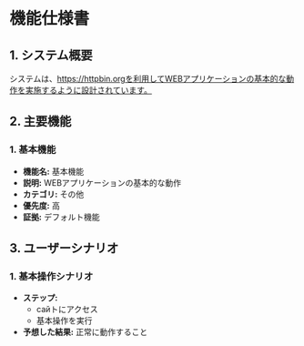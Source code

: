 # 機能仕様書

## 1. システム概要

システムは、https://httpbin.orgを利用してWEBアプリケーションの基本的な動作を実施するように設計されています。

## 2. 主要機能

### 1. 基本機能

*   **機能名:** 基本機能
*   **説明:** WEBアプリケーションの基本的な動作
*   **カテゴリ:** その他
*   **優先度:** 高
*   **証拠:** デフォルト機能

## 3. ユーザーシナリオ

### 1. 基本操作シナリオ

*   **ステップ:**
    *   сайトにアクセス
    *   基本操作を実行
*   **予想した結果:** 正常に動作すること